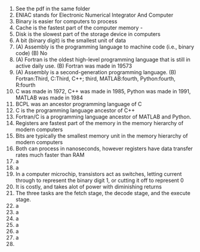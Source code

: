 1. See the pdf in the same folder
2.  ENIAC stands for Electronic Numerical Integrator And Computer  
3.  Binary is easier for computers to process  
4.  Cache is the fastest part of the computer memory  -
5.  Disk is the slowest part of the storage device in computers  
6.  A bit (binary digit) is the smallest unit of data  
7.  (A) Assembly is the programming language to machine code (i.e., binary code)
(B) No  
8.  (A) Fortran is the oldest high-level programming language that is still in active daily use.
(B) Fortran was made in 19573  
9.  (A) Assembly is a second-generation programming language.
(B) Fortran:Third, C:Third, C++; third, MATLAB:fourth, Python:fourth, R:fourth  
10.  C was made in 1972, C++ was made in 1985, Python was made in 1991, MATLAB was made in 1984
11.  BCPL was an ancestor programming language of C
12.  C is the programming language ancestor of C++
13.  Fortran/C is a programming language ancestor of MATLAB and Python.
14.  Registers are fastest part of the memory in the memory hierarchy of modern computers
15.  Bits are typically the smallest memory unit in the memory hierarchy of modern computers
16.  Both can process in nanoseconds, however registers have data transfer rates much faster than RAM
17.  a
18.  a
19.  In a computer microchip, transistors act as switches, letting current through to represent the binary digit 1, or cutting it off to represent 0
20.  It is costly, and takes alot of power with diminishing returns
21.  The three tasks are the fetch stage, the decode stage, and the execute stage.
22.   a
23.   a
24.   a
25.   a
26.   a
27.   a
28.   
